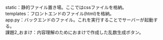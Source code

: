static：静的ファイル置き場。ここではcssファイルを格納。  
templates：フロントエンドのファイル(html)を格納。  
app.py：バックエンドのファイル。これを実行することでサーバーが起動する。  
課題2_おまけ：内容理解のためにおまけで作成した乱数生成ボタン。  
